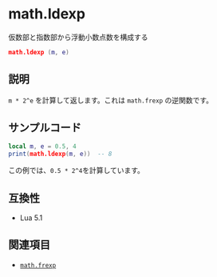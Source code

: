 # math.ldexp

仮数部と指数部から浮動小数点数を構成する

```lua
math.ldexp (m, e)
```

## 説明

`m * 2^e` を計算して返します。これは `math.frexp` の逆関数です。

## サンプルコード

```lua
local m, e = 0.5, 4
print(math.ldexp(m, e))  -- 8
```

この例では、`0.5 * 2^4`を計算しています。

## 互換性

- Lua 5.1

## 関連項目

- [`math.frexp`](frexp.md)